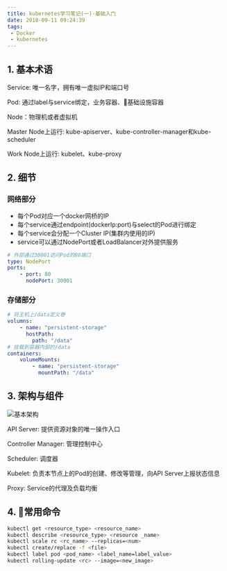 ```yaml
---
title: kubernetes学习笔记(一)-基础入门
date: 2018-09-11 09:24:39
tags:
 - Docker
 - kubernetes
---
```


## 1. 基本术语

Service: 唯一名字，拥有唯一虚拟IP和端口号

Pod: 通过label与service绑定，业务容器、基础设施容器

Node：物理机或者虚拟机

Master Node上运行: kube-apiserver、kube-controller-manager和kube-scheduler

Work Node上运行: kubelet、kube-proxy

## 2. 细节

### 网络部分

 - 每个Pod对应一个docker网桥的IP
 - 每个service通过endpoint(dockerIp:port)与select的Pod进行绑定
 - 每个service会分配一个Cluster IP(集群内使用的IP)
 - service可以通过NodePort或者LoadBalancer对外提供服务

``` yaml
# 外部通过30001访问Pod的80端口
type: NodePort
ports:
    - port: 80
      nodePort: 30001
```

### 存储部分

``` yaml
# 将主机上/data定义卷
volumns:
    - name: "persistent-storage"
      hostPath:
        path: "/data"
# 挂载到容器内部的/data
containers:
    volumeMounts:
        - name: "persistent-storage"
          mountPath: "/data"
```

## 3. 架构与组件

![基本架构](https://upload.wikimedia.org/wikipedia/commons/thumb/b/be/Kubernetes.png/600px-Kubernetes.png)

API Server: 提供资源对象的唯一操作入口

Controller Manager: 管理控制中心

Scheduler: 调度器

Kubelet: 负责本节点上的Pod的创建、修改等管理，向API Server上报状态信息

Proxy: Service的代理及负载均衡

## 4. 常用命令
``` sh
kubectl get <resource_type> <resource_name>
kubectl describe <resource_type> <resource _name>
kubectl scale rc <rc_name> --replicas=<num>
kubectl create/replace -f <file>
kubectl label pod <pod_name> <label_name=label_value>
kubectl rolling-update <rc> --image=<new_image>
```
